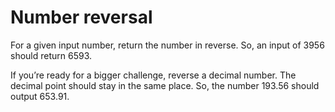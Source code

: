 # Number reversal
For a given input number, return the number in reverse. So, an input of 3956 should return 6593.<br/>

If you’re ready for a bigger challenge, reverse a decimal number. The decimal point should stay in the same place. So, the number 193.56 should output 653.91.<br/>
